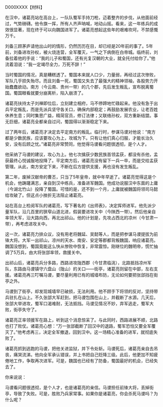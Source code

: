 D000XXXX【材料】



在汉中，诸葛亮站在高台上，一队队蜀军手持刀枪，迈着整齐的步伐，从他面前经过，气势磅礴。他令旗一挥，所有人齐声呐喊，地动山摇。看来，这一年练兵的成效很显著，现在终于可以向魏国进军了。诸葛亮想起这些年的艰难坎坷，不禁感慨万千。

刘备三顾茅庐请他出山时的情形，仍然历历在目，却已经是20年前的事了。5年前，刘备进攻孙权，被火烧连营，全军覆灭，一气之下病倒在白帝城。临终前，刘备拉着他的手说：“我的儿子和蜀国，还有光复汉朝的大业，就全托付给你了。”他流着泪说：“我一定竭尽全力，万死不辞！”

当时蜀国的情况，真是糟糕透了。蜀国本来就人口少，力量弱，再经过这次惨败，军队几乎损失殆尽。而且刘备一死，蜀国又失去了最强大的精神领袖，各股势力开始蠢蠢欲动。南方（今云南、贵州一带）的几个郡，先后发生叛乱，宣布脱离蜀国。蜀国眼看就要分崩离析，陷入崩溃了。

诸葛亮扶持太子刘禅即位后，立刻建立相府，马不停蹄地忙碌起来。他没有急于出兵平定叛乱，而是先派兵坚守各关口，确保内部稳定；再鼓励发展农业，让老百姓休养生息；同时集思广益，精简官员，修订法律；又联络孙权，双方重新结盟。事无巨细，诸葛亮全都亲自过问，蜀国得以渐渐稳定下来。

过了两年后，诸葛亮才决定去平定南方的叛乱。临行时，参谋马谡对他说：“南方都是少数民族，应该要攻心为上，攻城为下。只有让他们真心归服，才能长治久安，没有后顾之忧。”诸葛亮非常赞同，他觉得马谡看问题很透彻，是个人才。

他采纳了马谡的建议，攻心为上。他七次擒获少数民族首领孟获，都没有杀他，孟获最终心悦诚服地投降了。平定南方后，诸葛亮没有留下一兵一卒，而是交给孟获管理。从此，南方安定下来，不断在后方提供支援，再也没有发生叛乱。

第二年，废掉汉献帝的曹丕，只当了5年皇帝，就中年早逝了。诸葛亮觉得这是个机会，他踌躇满志，亲自到汉中练兵，准备进军魏国。他成功说服汉中东面的上庸（今湖北竹山）投降了蜀国。可惜的是，还不到一个月，上庸就被魏国将领司马懿给攻破了。但这点小挫折无法阻止诸葛亮。

站在高台上检阅军队的诸葛亮，写下著名的《出师表》，决定挥师进军。他先派少量军队，沿几百里的狭窄山道北进，假装要进攻关中（今陕西一带）。然后他亲自率领大军，沿大路向西，再北出祁山。他的计划是，先攻占西北的凉州（今甘肃一带），再考虑进攻关中。

这一次，诸葛亮力排众议，没有用老将魏延、吴懿等人，而是把参谋马谡提拔为前锋大将。大军一出祁山，凉州的天水、南安、安定等郡都背叛魏国，响应诸葛亮。魏国没想到，蜀国竟能这么快从惨败中恢复，非常震惊。刚继位的魏明帝，慌忙抽调了5万兵，由大将张郃率领，救援关中。

出祁山后，诸葛亮兵分多路，西路进攻陇西郡（今甘肃临洮），北路抵挡凉州军队，东路由马谡镇守六盘山（陇山）的关口——街亭，诸葛亮则留在中部，左右支援。诸葛亮再三叮嘱马谡，要尽量利用已有的城墙布防，无论如何要把张郃挡在街亭之外。

马谡到了街亭，却发现城墙早已破损，无法利用。他不顾手下将领的反对，坚持带兵驻扎在山上。不久张郃大军赶到，把马谡包围在山上，并截断了水源。几天后，张郃大举进攻，蜀军口渴难耐，无法抵挡。马谡见情况不妙，弃军逃走，蜀军大败，街亭失守了。

诸葛亮正率领援军在路上，听到这个消息惊呆了。与此同时，西路进展不顺，北路也打了败仗。诸葛亮心想：“万一张郃截断了回汉中的退路，蜀军恐怕又要全军覆灭了。”他考虑再三，决定全军撤退，回到汉中。这一场精心准备的进军，就彻底失败了。

诸葛亮抓到逃跑的马谡，把他关进监狱，并下令处斩。马谡死后，诸葛亮亲自去吊丧，痛哭流涕。他向全军承认错误，并上书把自己贬降三级。此后，他更加不知疲倦地工作，争取再次进军。可是，魏国也已经有了防备，蜀国最好的机会，已经失去了。



你来说说：

马谡看问题很透彻，是个人才，也是诸葛亮的亲信。马谡担任前锋大将，丢掉街亭，导致了失败。可是，胜败乃兵家常事。如果你是诸葛亮，你会杀死马谡吗？为什么呢？

